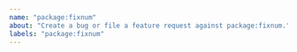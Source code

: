 ```yaml
---
name: "package:fixnum"
about: "Create a bug or file a feature request against package:fixnum."
labels: "package:fixnum"
---
```

